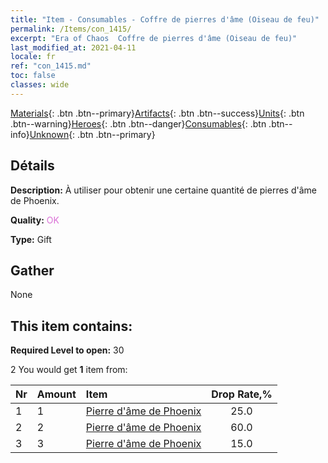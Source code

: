 ```yaml
---
title: "Item - Consumables - Coffre de pierres d'âme (Oiseau de feu)"
permalink: /Items/con_1415/
excerpt: "Era of Chaos  Coffre de pierres d'âme (Oiseau de feu)"
last_modified_at: 2021-04-11
locale: fr
ref: "con_1415.md"
toc: false
classes: wide
---
```

 [Materials](/fr/Items/){: .btn .btn--primary}[Artifacts](/fr/Items/Artifacts/){: .btn .btn--success}[Units](/fr/Items/Units/){: .btn .btn--warning}[Heroes](/fr/Items/Heroes/){: .btn .btn--danger}[Consumables](/fr/Items/Consumables/){: .btn .btn--info}[Unknown](/fr/Items/Unknown/){: .btn .btn--primary}

## Détails
 **Description:** À utiliser pour obtenir une certaine quantité de pierres d'âme de Phoenix.

 **Quality:** <span style="color: #DA70D6">OK</span>

 **Type:** Gift

## Gather

  None

## This item contains:

 **Required Level to open:** 30

 2 You would get **1** item  from:

  | Nr | Amount |     Item    | Drop Rate,% |
  |:---|:-------|:------------|:---------:|
  | 1 | 1 | [Pierre d'âme de Phoenix](/fr/Items/unt_348/) | 25.0 | 
  | 2 | 2 | [Pierre d'âme de Phoenix](/fr/Items/unt_348/) | 60.0 | 
  | 3 | 3 | [Pierre d'âme de Phoenix](/fr/Items/unt_348/) | 15.0 | 
